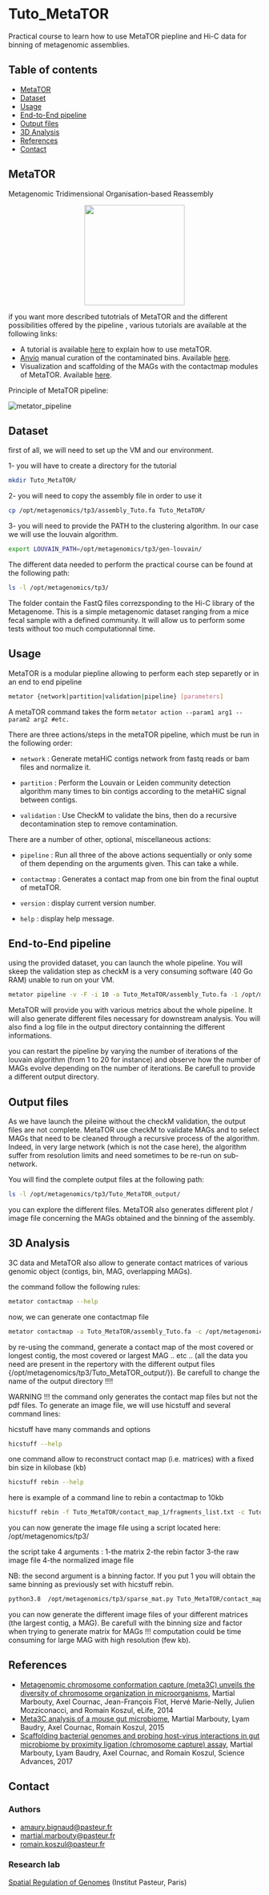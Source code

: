 # Tuto_MetaTOR

Practical course to learn how to use MetaTOR piepline and Hi-C data for binning of metagenomic assemblies.


## Table of contents

* [MetaTOR](#MetaTOR)
* [Dataset](#Dataset)
* [Usage](#Usage)
* [End-to-End pipeline](#End-to-End-pipeline)
* [Output files](#Output-files)
* [3D Analysis](#3D-Analysis)
* [References](#References)
* [Contact](#Contact)

## MetaTOR

Metagenomic Tridimensional Organisation-based Reassembly

<p align="center">
  <img src="docs/example/images/metator_logo.png" width="200">
</p>

if you want more described tutotrials of MetaTOR and the different possibilities offered by the pipeline , various tutorials are available at the following links:


* A tutorial is available [here](docs/example/metator_tutorial.md) to explain how to use metaTOR. 
* [Anvio](https://merenlab.org/software/anvio/) manual curation of the contaminated bins. Available [here](docs/example/manual_curation_of_metator_MAGs.md).
* Visualization and scaffolding of the MAGs with the contactmap modules of MetaTOR. Available [here](docs/example/MAG_visualization_and_scaffolding.md).

Principle of MetaTOR pipeline:

![metator_pipeline](docs/example/images/metator_figure.png)

## Dataset

first of all, we will need to set up the VM and our environment.

1- you will have to create a directory for the tutorial

```sh
mkdir Tuto_MetaTOR/
```

2- you will need to copy the assembly file in order to use it

```sh
cp /opt/metagenomics/tp3/assembly_Tuto.fa Tuto_MetaTOR/
```

3- you will need to provide the PATH to the clustering algorithm. In our case we will use the louvain algorithm.

```sh
export LOUVAIN_PATH=/opt/metagenomics/tp3/gen-louvain/
```

The different data needed to perform the practical course can be found at the following path:

```sh
ls -l /opt/metagenomics/tp3/
```

The folder contain the FastQ files correzsponding to the Hi-C library of the Metagenome. This is a simple metagenomic dataset ranging from a mice fecal sample with a defined community. It will allow us to perform some tests without too much computationnal time.

## Usage

MetaTOR is a modular piepline allowing to perform each step separetly or in an end to end pipeline

```sh
metator {network|partition|validation|pipeline} [parameters]
```

A metaTOR command takes the form `metator action --param1 arg1 --param2
arg2 #etc.`

There are three actions/steps in the metaTOR pipeline, which must be run in the
following order:

* `network` : Generate metaHiC contigs network from fastq reads or bam files and normalize it.
* `partition` : Perform the Louvain or Leiden community detection algorithm many times to bin contigs according to the metaHiC signal between contigs.

* `validation` : Use CheckM to validate the bins, then do a recursive decontamination step to remove contamination.

There are a number of other, optional, miscellaneous actions:

* `pipeline` : Run all three of the above actions sequentially or only some of them depending on the arguments given. This can take a while.
* `contactmap` : Generates a contact map from one bin from the final ouptut of metaTOR.

* `version` : display current version number.

* `help` : display help message.

## End-to-End pipeline

using the provided dataset, you can launch the whole pipeline. You will skeep the validation step as checkM is a very consuming software (40 Go RAM) unable to run on your VM.

```sh
metator pipeline -v -F -i 10 -a Tuto_MetaTOR/assembly_Tuto.fa -1 /opt/metagenomics/tp3/MM11_lib5_for.fastq.gz -2 /opt/metagenomics/tp3/MM11_lib5_rev.fastq.gz -o Tuto_MetaTOR/test1/
```

MetaTOR will provide you with various metrics about the whole pipeline. It will also generate different files necessary for downstream analysis. You will also find a log file in the output directory containning the different informations.

you can restart the pipeline by varying the number of iterations of the louvain algorithm (from 1 to 20 for instance) and observe how the number of MAGs evolve depending on the number of iterations. Be carefull to provide a different output directory.


## Output files

As we have launch the pileine without the checkM validation, the output files are not complete. MetaTOR use checkM to validate MAGs and to select MAGs that need to be cleaned through a recursive process of the algorithm. Indeed, in very large network (which is not the case here), the algorithm suffer from resolution limits and need sometimes to be re-run on sub-network.

You will find the complete output files at the following path:

```sh
ls -l /opt/metagenomics/tp3/Tuto_MetaTOR_output/
```

you can explore the different files. MetaTOR also generates different plot / image file concerning the MAGs obtained and the binning of the assembly.

## 3D Analysis

3C data and MetaTOR also allow to generate contact matrices of various genomic object (contigs, bin, MAG, overlapping MAGs).

the command follow the following rules:

```sh
metator contactmap --help
```

now, we can generate one contactmap file

```sh
metator contactmap -a Tuto_MetaTOR/assembly_Tuto.fa -c /opt/metagenomics/tp3/Tuto_MetaTOR_output/contig_data_final.txt -n "NODE_1904_length_66902_cov_0" -o Tuto_MetaTOR/contact_map_1/ -O contig --pairs /opt/metagenomics/tp3/Tuto_MetaTOR_output/alignment_0.pairs -F -e HinfI,DpnII
```

by re-using the command, generate a contact map of the most covered or longest contig, the most covered or largest MAG .. etc .. (all the data you need are present in the repertory with the different output files {/opt/metagenomics/tp3/Tuto_MetaTOR_output/}). Be carefull to change the name of the output directory !!!!

WARNING !!!   the command only generates the contact map files but not the pdf files. To generate an image file, we will use hicstuff and several command lines:

hicstuff have many commands and options

```sh
hicstuff --help 
```

one command allow to reconstruct contact map (i.e. matrices) with a fixed bin size in kilobase (kb)

```sh
hicstuff rebin --help 
```

 here is example of a command line to rebin a contactmap to 10kb

```sh
hicstuff rebin -f Tuto_MetaTOR/contact_map_1/fragments_list.txt -c Tuto_MetaTOR/contact_map_1/info_contigs.txt -b 10kb Tuto_MetaTOR/contact_map_1/abs_fragments_contacts_weighted.txt Tuto_MetaTOR/contact_map_1/map_10Kb
```

you can now generate the image file using a script located here: /opt/metagenomics/tp3/

the script take 4 arguments : 1-the matrix 2-the rebin factor 3-the raw image file 4-the normalized image file

NB: the second argument is a binning factor. If you put 1 you will obtain the same binning as previously set with hicstuff rebin.

```sh
python3.8  /opt/metagenomics/tp3/sparse_mat.py Tuto_MetaTOR/contact_map_1/map_10Kb.mat.tsv 1  Tuto_MetaTOR/contact_map_1/map_10Kb_raw.pdf Tuto_MetaTOR/contact_map_1/map_10Kb_norm.pdf 
```

you can now generate the different image files of your different matrices (the largest contig, a MAG). Be carefull with the binning size and factor when trying to generate matrix for MAGs !!! computation could be time consuming for large MAG with high resolution (few kb). 

## References

* [Metagenomic chromosome conformation capture (meta3C) unveils the diversity of chromosome organization in microorganisms](https://www.ncbi.nlm.nih.gov/pmc/articles/PMC4381813/), Martial Marbouty, Axel Cournac, Jean-François Flot, Hervé Marie-Nelly, Julien Mozziconacci, and Romain Koszul, eLife, 2014
* [Meta3C analysis of a mouse gut microbiome](https://www.biorxiv.org/content/early/2015/12/17/034793), Martial Marbouty, Lyam Baudry, Axel Cournac, Romain Koszul, 2015
* [Scaffolding bacterial genomes and probing host-virus interactions in gut microbiome by proximity ligation (chromosome capture) assay](https://www.ncbi.nlm.nih.gov/pmc/articles/PMC5315449/), Martial Marbouty, Lyam Baudry, Axel Cournac, and Romain Koszul, Science Advances, 2017

## Contact

### Authors

* amaury.bignaud@pasteur.fr
* martial.marbouty@pasteur.fr
* romain.koszul@pasteur.fr

### Research lab

[Spatial Regulation of Genomes](https://research.pasteur.fr/en/team/spatial-regulation-of-genomes/) (Institut Pasteur, Paris)
